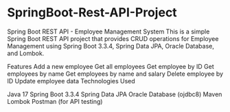 # SpringBoot-Rest-API-Project
Spring Boot REST API - Employee Management System
This is a simple Spring Boot REST API project that provides CRUD operations for Employee Management using Spring Boot 3.3.4, Spring Data JPA, Oracle Database, and Lombok.

Features
Add a new employee
Get all employees
Get employee by ID
Get employees by name
Get employees by name and salary
Delete employee by ID
Update employee data
Technologies Used

Java 17
Spring Boot 3.3.4
Spring Data JPA
Oracle Database (ojdbc8)
Maven
Lombok
Postman (for API testing)
